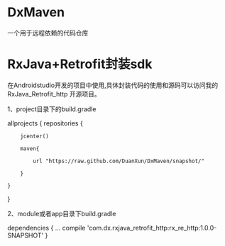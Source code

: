 # DxMaven
一个用于远程依赖的代码仓库

# RxJava+Retrofit封装sdk

在Androidstudio开发的项目中使用,具体封装代码的使用和源码可以访问我的 RxJava_Retrofit_http 开源项目。

1、project目录下的build.gradle


  allprojects {
    repositories {
    
        jcenter()
        
        maven{
        
            url "https://raw.github.com/DuanXun/DxMaven/snapshot/"
            
        }
        
    }   
 }


2、module或者app目录下build.gradle


   dependencies {
    ...
    compile 'com.dx.rxjava_retrofit_http:rx_re_http:1.0.0-SNAPSHOT'
   }
